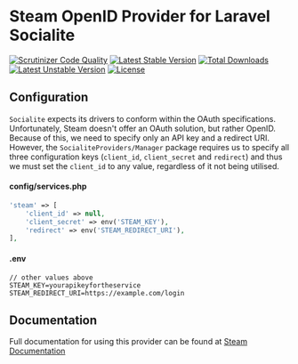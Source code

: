 # Steam OpenID Provider for Laravel Socialite

[![Scrutinizer Code Quality](https://img.shields.io/scrutinizer/g/SocialiteProviders/Steam.svg?style=flat-square)](https://scrutinizer-ci.com/g/SocialiteProviders/Steam/?branch=master)
[![Latest Stable Version](https://img.shields.io/packagist/v/socialiteproviders/steam.svg?style=flat-square)](https://packagist.org/packages/socialiteproviders/steam)
[![Total Downloads](https://img.shields.io/packagist/dt/socialiteproviders/steam.svg?style=flat-square)](https://packagist.org/packages/socialiteproviders/steam)
[![Latest Unstable Version](https://img.shields.io/packagist/vpre/socialiteproviders/steam.svg?style=flat-square)](https://packagist.org/packages/socialiteproviders/steam)
[![License](https://img.shields.io/packagist/l/socialiteproviders/steam.svg?style=flat-square)](https://packagist.org/packages/socialiteproviders/steam)

## Configuration

`Socialite` expects its drivers to conform within the OAuth specifications. Unfortunately, Steam doesn't offer an OAuth solution, but rather OpenID. Because of this, we need to specify only an API key and a redirect URI. However, the `SocialiteProviders/Manager` package requires us to specify all three configuration keys (`client_id`, `client_secret` and `redirect`) and thus we must set the `client_id` to any value, regardless of it not being utilised.

#### config/services.php
```php
'steam' => [
    'client_id' => null,
    'client_secret' => env('STEAM_KEY'),
    'redirect' => env('STEAM_REDIRECT_URI'),
],
```

#### .env
```
// other values above
STEAM_KEY=yourapikeyfortheservice
STEAM_REDIRECT_URI=https://example.com/login   
```

## Documentation

Full documentation for using this provider can be found at [Steam Documentation](http://socialiteproviders.github.io/providers/steam/)
